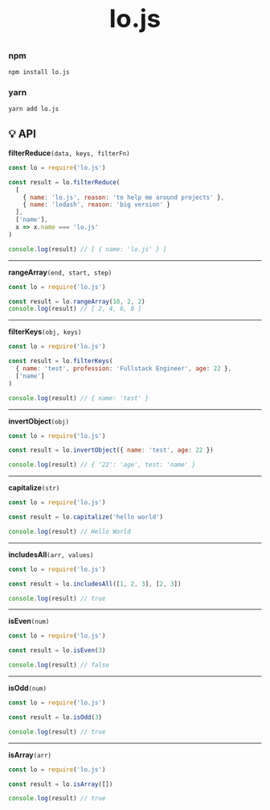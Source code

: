 <h1 align="center" style="font-size: 50px; border:none;">lo.js</h1>

### npm
```
npm install lo.js
```

### yarn
```
yarn add lo.js
```

## 💡 API <a name="api"></a>

**filterReduce**```(data, keys, filterFn)```
```javascript
const lo = require('lo.js')

const result = lo.filterReduce(
  [
    { name: 'lo.js', reason: 'to help me around projects' },
    { name: 'lodash', reason: 'big version' }
  ],
  ['name'],
  x => x.name === 'lo.js' 
)

console.log(result) // [ { name: 'lo.js' } ]
```
---

**rangeArray**```(end, start, step)```
```javascript
const lo = require('lo.js')

const result = lo.rangeArray(10, 2, 2)
console.log(result) // [ 2, 4, 6, 8 ]
```
---

**filterKeys**```(obj, keys)```
```javascript
const lo = require('lo.js')

const result = lo.filterKeys(
  { name: 'test', profession: 'Fullstack Engineer', age: 22 },
  ['name']
)

console.log(result) // { name: 'test' }
```
---

**invertObject**```(obj)```
```javascript 
const lo = require('lo.js')

const result = lo.invertObject({ name: 'test', age: 22 })

console.log(result) // { '22': 'age', test: 'name' }
```
---
**capitalize**```(str)```
```javascript 
const lo = require('lo.js')

const result = lo.capitalize('hello world')

console.log(result) // Hello World
```

---
**includesAll**```(arr, values)```
```javascript
const lo = require('lo.js')

const result = lo.includesAll([1, 2, 3], [2, 3])

console.log(result) // true
```

---
**isEven**```(num)```
```javascript
const lo = require('lo.js')

const result = lo.isEven(3)

console.log(result) // false
```
---
**isOdd**```(num)```
```javascript
const lo = require('lo.js')

const result = lo.isOdd(3)

console.log(result) // true
```
---
**isArray**```(arr)```
```javascript
const lo = require('lo.js')

const result = lo.isArray([])

console.log(result) // true
```
